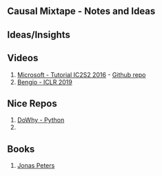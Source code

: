 ## Causal Mixtape - Notes and Ideas





## Ideas/Insights



## Videos
1. [Microsoft - Tutorial IC2S2 2016](https://mediasite.kellogg.northwestern.edu/Mediasite/Play/8e78dc83c6fb4d20abeeb18028a8f7071d?catalog=1533bdef-0c88-4513-ad97-5fce50c92e62) - [Github repo](https://github.com/amit-sharma/causal-inference-tutorial/)
2. [Bengio - ICLR 2019](https://slideslive.com/38915855/metatransfer-learning-for-factorizing-representations-casual-graphs-and-knowledge-for-ai)  


## Nice Repos
1. [DoWhy - Python](https://github.com/microsoft/dowhy)  
2. []()  

## Books
1. [Jonas Peters](http://web.math.ku.dk/~peters/index.html)
